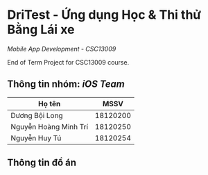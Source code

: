 # DriTest - Ứng dụng Học & Thi thử Bằng Lái xe

*Mobile App Development - CSC13009*

End of Term Project for CSC13009 course.


## Thông tin nhóm: *iOS Team*

| **Họ tên**             | **MSSV** 	|
|-----------------------	|----------	|
| Dương Bội Long        	| 18120200 	|
| Nguyễn Hoàng Minh Trí 	| 18120250 	|
| Nguyễn Huy Tú         	| 18120254 	|


## Thông tin đồ án
